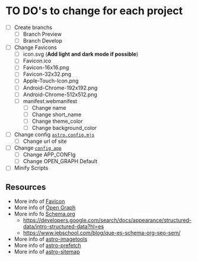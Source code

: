 # **TO DO's to change for each project**

- [ ] Create branchs
  - [ ] Branch Preview
  - [ ] Branch Develop

- [ ] Change Favicons
  - [ ] icon.svg (**Add light and dark mode if possible**)
  - [ ] Favicon.ico
  - [ ] Favicon-16x16.png
  - [ ] Favicon-32x32.png
  - [ ] Apple-Touch-Icon.png
  - [ ] Android-Chrome-192x192.png
  - [ ] Android-Chrome-512x512.png
  - [ ] manifest.webmanifest
    - [ ] Change name
    - [ ] Change short_name
    - [ ] Change theme_color
    - [ ] Change background_color
- [ ] Change config [`astro.config.mjs`](./astro.config.mjs)
  - [ ] Change url of site
- [ ] Change [`config app`](./config/)
  - [ ] Change APP_CONFIg
  - [ ] Change OPEN_GRAPH Default
- [ ] Minify Scripts

## **Resources**

- More info of [Favicon](https://evilmartians.com/chronicles/how-to-favicon-in-2021-six-files-that-fit-most-needs)
- More info of [Open Graph](https://simplified.com/blog/design/open-graph-image-everything-you-need-to-know/)
- More info fo [Schema.org](https://schema.org/docs/gs.html)
  - <https://developers.google.com/search/docs/appearance/structured-data/intro-structured-data?hl=es>
  - <https://www.iebschool.com/blog/que-es-schema-org-seo-sem/>
- More info of [astro-imagetools](https://astro-imagetools-docs.vercel.app/)
- More info of [astro-prefetch](https://docs.astro.build/en/guides/integrations-guide/prefetch/)
- More info of [astro-sitemap](https://docs.astro.build/en/guides/integrations-guide/sitemap/)
